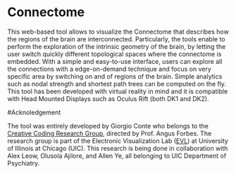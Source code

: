 # Connectome

This web-based tool allows to visualize the Connectome that describes how the regions of the brain are interconnected.
Particularly, the tools enable to perform the exploration of the intrinsic geometry of the brain, by letting the user
 switch quickly different topological spaces where the connectome is embedded.
With a simple and easy-to-use interface, users can explore all the connections with a edge-on-demand technique and focus on
very specific area by switching on and of regions of the brain. Simple analytics such as nodal strength and shortest path
trees can be computed on the fly. This tool has been developed with virtual reality in mind and it is compatible with
Head Mounted Displays such as Oculus Rift (both DK1 and DK2).

#Acknoledgement

The tool was entirely developed by Giorgio Conte who belongs to the [Creative Coding Research Group](www.evl.uic.edu/creativecoding/), directed by Prof.
Angus Forbes. The research group is part of the Electronic Visualization Lab ([EVL](www.evl.uic.edu)) at University of Illinois at Chicago (UIC).
This research is being done in collaboration with Alex Leow, Olusola Ajilore, and Allen Ye, all belonging to UIC Department of Psychiatry.